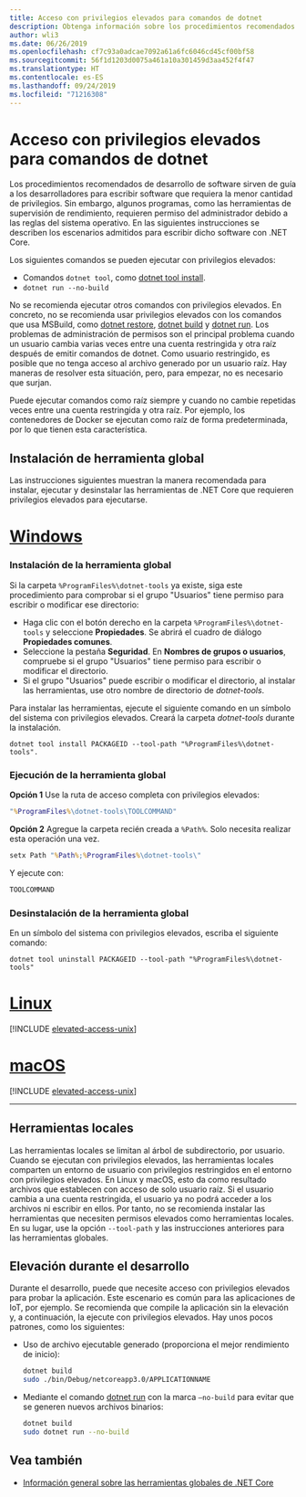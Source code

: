 ```yaml
---
title: Acceso con privilegios elevados para comandos de dotnet
description: Obtenga información sobre los procedimientos recomendados para los comandos de dotnet que requieren acceso con privilegios elevados.
author: wli3
ms.date: 06/26/2019
ms.openlocfilehash: cf7c93a0adcae7092a61a6fc6046cd45cf00bf58
ms.sourcegitcommit: 56f1d1203d0075a461a10a301459d3aa452f4f47
ms.translationtype: HT
ms.contentlocale: es-ES
ms.lasthandoff: 09/24/2019
ms.locfileid: "71216308"
---
```

# <a name="elevated-access-for-dotnet-commands"></a>Acceso con privilegios elevados para comandos de dotnet

Los procedimientos recomendados de desarrollo de software sirven de guía a los desarrolladores para escribir software que requiera la menor cantidad de privilegios. Sin embargo, algunos programas, como las herramientas de supervisión de rendimiento, requieren permiso del administrador debido a las reglas del sistema operativo. En las siguientes instrucciones se describen los escenarios admitidos para escribir dicho software con .NET Core. 

Los siguientes comandos se pueden ejecutar con privilegios elevados:

- Comandos `dotnet tool`, como [dotnet tool install](dotnet-tool-install.md).
- `dotnet run --no-build`

No se recomienda ejecutar otros comandos con privilegios elevados. En concreto, no se recomienda usar privilegios elevados con los comandos que usa MSBuild, como [dotnet restore](dotnet-restore.md), [dotnet build](dotnet-build.md) y [dotnet run](dotnet-run.md). Los problemas de administración de permisos son el principal problema cuando un usuario cambia varias veces entre una cuenta restringida y otra raíz después de emitir comandos de dotnet. Como usuario restringido, es posible que no tenga acceso al archivo generado por un usuario raíz. Hay maneras de resolver esta situación, pero, para empezar, no es necesario que surjan.

Puede ejecutar comandos como raíz siempre y cuando no cambie repetidas veces entre una cuenta restringida y otra raíz. Por ejemplo, los contenedores de Docker se ejecutan como raíz de forma predeterminada, por lo que tienen esta característica.

## <a name="global-tool-installation"></a>Instalación de herramienta global

Las instrucciones siguientes muestran la manera recomendada para instalar, ejecutar y desinstalar las herramientas de .NET Core que requieren privilegios elevados para ejecutarse.

<!-- markdownlint-disable MD025 -->

# <a name="windowstabwindows"></a>[Windows](#tab/windows)

### <a name="install-the-global-tool"></a>Instalación de la herramienta global

Si la carpeta `%ProgramFiles%\dotnet-tools` ya existe, siga este procedimiento para comprobar si el grupo "Usuarios" tiene permiso para escribir o modificar ese directorio:

- Haga clic con el botón derecho en la carpeta `%ProgramFiles%\dotnet-tools` y seleccione **Propiedades**. Se abrirá el cuadro de diálogo **Propiedades comunes**. 
- Seleccione la pestaña **Seguridad**. En **Nombres de grupos o usuarios**, compruebe si el grupo "Usuarios" tiene permiso para escribir o modificar el directorio. 
- Si el grupo "Usuarios" puede escribir o modificar el directorio, al instalar las herramientas, use otro nombre de directorio de *dotnet-tools*.

Para instalar las herramientas, ejecute el siguiente comando en un símbolo del sistema con privilegios elevados. Creará la carpeta *dotnet-tools* durante la instalación.

```dotnetcli
dotnet tool install PACKAGEID --tool-path "%ProgramFiles%\dotnet-tools".
```

### <a name="run-the-global-tool"></a>Ejecución de la herramienta global

**Opción 1** Use la ruta de acceso completa con privilegios elevados:

```cmd
"%ProgramFiles%\dotnet-tools\TOOLCOMMAND"
```

**Opción 2** Agregue la carpeta recién creada a `%Path%`. Solo necesita realizar esta operación una vez.

```cmd
setx Path "%Path%;%ProgramFiles%\dotnet-tools\"
```

Y ejecute con:

```cmd
TOOLCOMMAND
```

### <a name="uninstall-the-global-tool"></a>Desinstalación de la herramienta global

En un símbolo del sistema con privilegios elevados, escriba el siguiente comando:

```dotnetcli
dotnet tool uninstall PACKAGEID --tool-path "%ProgramFiles%\dotnet-tools"
```

# <a name="linuxtablinux"></a>[Linux](#tab/linux)

[!INCLUDE [elevated-access-unix](../../../includes/elevated-access-unix.md)]

# <a name="macostabmacos"></a>[macOS](#tab/macos)

[!INCLUDE [elevated-access-unix](../../../includes/elevated-access-unix.md)]

---

## <a name="local-tools"></a>Herramientas locales

Las herramientas locales se limitan al árbol de subdirectorio, por usuario. Cuando se ejecutan con privilegios elevados, las herramientas locales comparten un entorno de usuario con privilegios restringidos en el entorno con privilegios elevados. En Linux y macOS, esto da como resultado archivos que establecen con acceso de solo usuario raíz. Si el usuario cambia a una cuenta restringida, el usuario ya no podrá acceder a los archivos ni escribir en ellos. Por tanto, no se recomienda instalar las herramientas que necesiten permisos elevados como herramientas locales. En su lugar, use la opción `--tool-path` y las instrucciones anteriores para las herramientas globales.

## <a name="elevation-during-development"></a>Elevación durante el desarrollo

Durante el desarrollo, puede que necesite acceso con privilegios elevados para probar la aplicación. Este escenario es común para las aplicaciones de IoT, por ejemplo. Se recomienda que compile la aplicación sin la elevación y, a continuación, la ejecute con privilegios elevados. Hay unos pocos patrones, como los siguientes:

- Uso de archivo ejecutable generado (proporciona el mejor rendimiento de inicio):

   ```bash
   dotnet build
   sudo ./bin/Debug/netcoreapp3.0/APPLICATIONNAME
   ```
    
- Mediante el comando [dotnet run](dotnet-run.md) con la marca `—no-build` para evitar que se generen nuevos archivos binarios:

   ```bash
   dotnet build
   sudo dotnet run --no-build
   ```

## <a name="see-also"></a>Vea también

- [Información general sobre las herramientas globales de .NET Core](global-tools.md)
